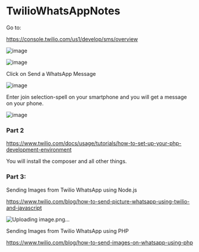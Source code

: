 # TwilioWhatsAppNotes

Go to:

https://console.twilio.com/us1/develop/sms/overview

![image](https://github.com/kiranshashiny/TwilioWhatsAppNotes/assets/14288989/7608ee61-555e-4627-bb4e-1489148f6528)

![image](https://github.com/kiranshashiny/TwilioWhatsAppNotes/assets/14288989/eb38816a-26ea-4d2e-847b-f7d0f0816eb5)

Click on Send a WhatsApp Message

![image](https://github.com/kiranshashiny/TwilioWhatsAppNotes/assets/14288989/1278f177-3c3d-4968-89be-69e07cb68c6c)

Enter join selection-spell on your smartphone and you will get a message on your phone.

![image](https://github.com/kiranshashiny/TwilioWhatsAppNotes/assets/14288989/d8b85a46-4224-41de-a553-a17e7d04233e)



### Part 2


https://www.twilio.com/docs/usage/tutorials/how-to-set-up-your-php-development-environment

You will install the composer and all other things.


### Part 3:

Sending Images from Twilio WhatsApp using Node.js

https://www.twilio.com/blog/how-to-send-picture-whatsapp-using-twilio-and-javascript

![Uploading image.png…]()



Sending Images from Twilio WhatsApp using PHP

https://www.twilio.com/blog/how-to-send-images-on-whatsapp-using-php





